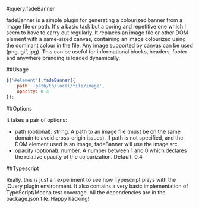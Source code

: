 #jquery.fadeBanner

fadeBanner is a simple plugin for generating a colourized banner from a image file or path. It's a basic task but a boring and repetitive one which I seem to have to carry out regularly. It replaces an image file or other DOM element with a same-sized canvas, containing an image colourized using the dominant colour in the file. Any image supported by canvas can be used (png, gif, jpg). This can be useful for informational blocks, headers, footer and anywhere branding is loaded dynamically.


##Usage

```javascript
$('#element').fadeBanner({
    path: 'path/to/local/file/image',
    opacity: 0.4
});
```


##Options

It takes a pair of options:

- path (optional): string. A path to an image file (must be on the same domain to avoid cross-origin issues). If path is not specified, and the DOM element used is an image, fadeBanner will use the image src.
- opacity (optional): number. A number between 1 and 0 which declares the relative opacity of the colourization. Default: 0.4


##Typescript

Really, this is just an experiment to see how Typescript plays with the jQuery plugin environment. It also contains a very basic implementation of TypeScript/Mocha test coverage. All the dependencies are in the package.json file. Happy hacking!




